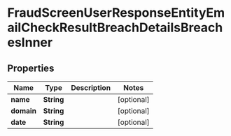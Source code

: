 

# FraudScreenUserResponseEntityEmailCheckResultBreachDetailsBreachesInner


## Properties

| Name | Type | Description | Notes |
|------------ | ------------- | ------------- | -------------|
|**name** | **String** |  |  [optional] |
|**domain** | **String** |  |  [optional] |
|**date** | **String** |  |  [optional] |



